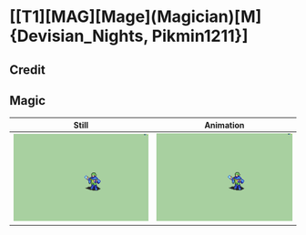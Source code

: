 # [\[T1\]\[MAG\]\[Mage\]\(Magician\)\[M\]{Devisian_Nights, Pikmin1211}]

## Credit


	
## Magic

| Still | Animation |
| :---: | :-------: |
| ![Magic still](./Magic_000.png) | ![Magic animation](./Magic.gif) |
